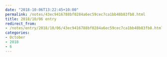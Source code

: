 ```yaml
---
date: "2018-10-06T13:22:45+10:00"
permalink: /notes/43ec9416788bf0284a6ec59cec7ca1bb48b83fb8.html
title: 2018/10/06 entry
redirect_from:
- /notes/entry/2018/10/06/43ec9416788bf0284a6ec59cec7ca1bb48b83fb8.html
categories:
- October
- 2018
- 6
---
```

